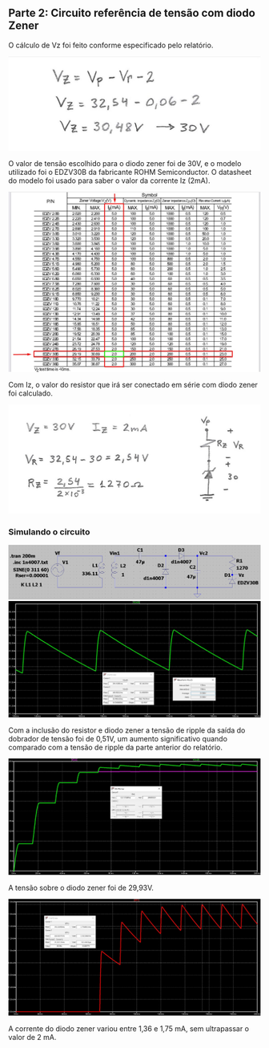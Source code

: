 ## Parte 2: Circuito referência de tensão com diodo Zener
O cálculo de Vz foi feito conforme especificado pelo relatório.

![f6](/resources/images/relat3/p2calculo1.jpg)

O valor de tensão escolhido para o diodo zener foi de 30V, e o modelo utilizado foi o EDZV30B da fabricante ROHM Semiconductor. O datasheet do modelo foi usado para saber o valor da corrente Iz (2mA).

![f7](/resources/images/relat3/p2tabela.jpg)

Com Iz, o valor do resistor que irá ser conectado em série com diodo zener foi calculado.

![f8](/resources/images/relat3/p2calculo2.jpg)

### Simulando o circuito
![f9](/resources/images/relat3/p2circ1.jpg)
![f10](/resources/images/relat3/p2curva1.jpg)

Com a inclusão do resistor e diodo zener a tensão de ripple da saída do dobrador de tensão foi de 0,51V, um aumento significativo quando comparado com a tensão de ripple da parte anterior do relatório.

![f11](/resources/images/relat3/p2curva2.jpg)

A tensão sobre o diodo zener foi de 29,93V.

![f12](/resources/images/relat3/p2curva3.jpg)

A corrente do diodo zener variou entre 1,36 e 1,75 mA, sem ultrapassar o valor de 2 mA.
